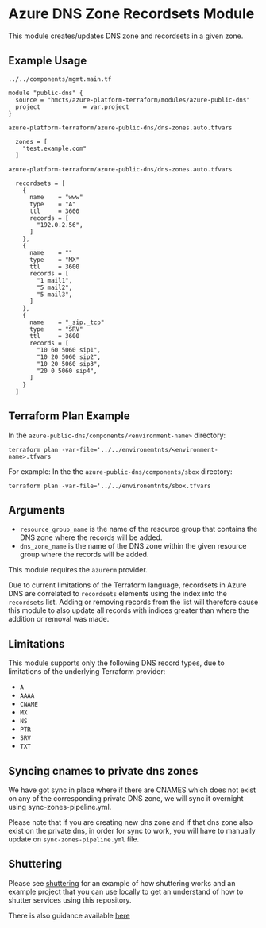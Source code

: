 # Azure DNS Zone Recordsets Module

This module creates/updates DNS zone and recordsets in a given zone.

## Example Usage

`../../components/mgmt.main.tf`

```hcl
module "public-dns" {
  source = "hmcts/azure-platform-terraform/modules/azure-public-dns"
  project            = var.project
}
```

`azure-platform-terraform/azure-public-dns/dns-zones.auto.tfvars`

```hcl
  zones = [
    "test.example.com"
  ]
```

`azure-platform-terraform/azure-public-dns/dns-zones.auto.tfvars`

```hcl
  recordsets = [
    {
      name    = "www"
      type    = "A"
      ttl     = 3600
      records = [
        "192.0.2.56",
      ]
    },
    {
      name    = ""
      type    = "MX"
      ttl     = 3600
      records = [
        "1 mail1",
        "5 mail2",
        "5 mail3",
      ]
    },
    {
      name    = "_sip._tcp"
      type    = "SRV"
      ttl     = 3600
      records = [
        "10 60 5060 sip1",
        "10 20 5060 sip2",
        "10 20 5060 sip3",
        "20 0 5060 sip4",
      ]
    }
  ]
```

## Terraform Plan Example

In the `azure-public-dns/components/<environment-name>` directory:

```shell
terraform plan -var-file='../../environemtnts/<environment-name>.tfvars
```

For example:
In the the `azure-public-dns/components/sbox` directory:

```shell
terraform plan -var-file='../../environemtnts/sbox.tfvars
```

## Arguments

- `resource_group_name` is the name of the resource group that contains the
  DNS zone where the records will be added.
- `dns_zone_name` is the name of the DNS zone within the given resource group
  where the records will be added.

This module requires the `azurerm` provider.

Due to current limitations of the Terraform language, recordsets in Azure DNS
are correlated to `recordsets` elements using the index into the `recordsets`
list. Adding or removing records from the list will therefore cause this
module to also update all records with indices greater than where the
addition or removal was made.

## Limitations

This module supports only the following DNS record types, due to limitations
of the underlying Terraform provider:

- `A`
- `AAAA`
- `CNAME`
- `MX`
- `NS`
- `PTR`
- `SRV`
- `TXT`

## Syncing cnames to private dns zones

We have got sync in place where if there are CNAMES which does not exist on any of the corresponding private DNS zone, we will sync it overnight using sync-zones-pipeline.yml.

Please note that if you are creating new dns zone and if that dns zone also exist on the private dns, in order for sync to work, you will have to manually update on `sync-zones-pipeline.yml` file.

## Shuttering

Please see [shuttering](./example/shuttering/readme.md) for an example of how shuttering works and an example project that you can use locally to get an understand of how to shutter services using this repository.

There is also guidance available [here](https://hmcts.github.io/cloud-native-platform/path-to-live/shutter.html)
